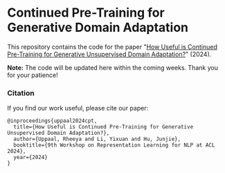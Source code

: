 # Continued Pre-Training for Generative Domain Adaptation

This repository contains the code for the paper "[How Useful is Continued Pre-Training for Generative Unsupervised Domain Adaptation?](https://arxiv.org/abs/2401.17514)" (2024).

**Note:** The code will be updated here within the coming weeks. Thank you for your patience!

### Citation

If you find our work useful, please cite our paper:
````
@inproceedings{uppaal2024cpt,
  title={How Useful is Continued Pre-Training for Generative Unsupervised Domain Adaptation?},
  author={Uppaal, Rheeya and Li, Yixuan and Hu, Junjie},
  booktitle={9th Workshop on Representation Learning for NLP at ACL 2024},
  year={2024}
}
````
